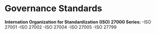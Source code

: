 # Governance Standards

<b> Internation Organization for Standardization (ISO) 27000 Series: </b>
-ISO 27001
-ISO 27002
-ISO 27004
-ISO 27005
-ISO 27799
